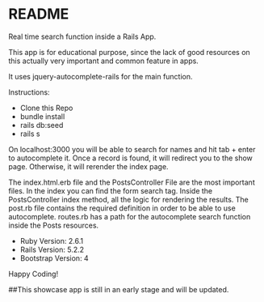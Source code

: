 # README


Real time search function inside a Rails App.

This app is for educational purpose, since the lack of good resources on this actually very important and common
feature in apps. 

It uses jquery-autocomplete-rails for the main function. 

Instructions:

- Clone this Repo
- bundle install
- rails db:seed
- rails s

On localhost:3000 you will be able to search for names and hit tab + enter to autocomplete it. 
Once a record is found, it will redirect you to the show page. Otherwise, it will rerender the index page.

The index.html.erb file and the PostsController File are the most important files. 
In the index you can find the form search tag. Inside the PostsController index method, all
the logic for rendering the results. The post.rb file contains the required definition
in order to be able to use autocomplete. routes.rb has a path for the autocomplete search function
inside the Posts resources. 




* Ruby Version: 2.6.1
* Rails Version: 5.2.2
* Bootstrap Version: 4


Happy Coding! 



##This showcase app is still in an early stage and will be updated. 
